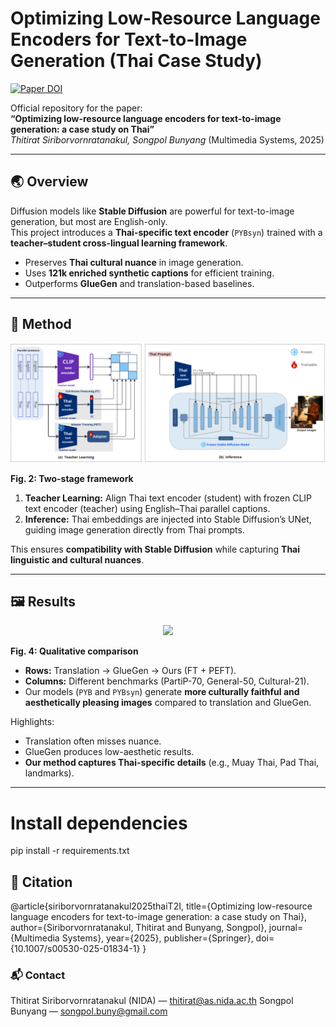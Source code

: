 # Optimizing Low-Resource Language Encoders for Text-to-Image Generation (Thai Case Study)

[![Paper DOI](https://img.shields.io/badge/Paper-10.1007/s00530--025--01834--1-blue)](https://doi.org/10.1007/s00530-025-01834-1)

Official repository for the paper:  
**“Optimizing low-resource language encoders for text-to-image generation: a case study on Thai”**  
*Thitirat Siriborvornratanakul, Songpol Bunyang* (Multimedia Systems, 2025)

---

## 🌏 Overview

Diffusion models like **Stable Diffusion** are powerful for text-to-image generation, but most are English-only.  
This project introduces a **Thai-specific text encoder** (`PYBsyn`) trained with a **teacher–student cross-lingual learning framework**.  

- Preserves **Thai cultural nuance** in image generation.  
- Uses **121k enriched synthetic captions** for efficient training.  
- Outperforms **GlueGen** and translation-based baselines.  

---

## 🔑 Method

<p align="center">
  <img src="Figure 1.jpg" width="600"/>
</p>

**Fig. 2: Two-stage framework**  
1. **Teacher Learning:** Align Thai text encoder (student) with frozen CLIP text encoder (teacher) using English–Thai parallel captions.  
2. **Inference:** Thai embeddings are injected into Stable Diffusion’s UNet, guiding image generation directly from Thai prompts.  

This ensures **compatibility with Stable Diffusion** while capturing **Thai linguistic and cultural nuances**.

---

## 🖼️ Results 

<p align="center">
  <img src="Figure 4.jpg" width="800"/>
</p>

**Fig. 4: Qualitative comparison**  
- **Rows:** Translation → GlueGen → Ours (FT + PEFT).  
- **Columns:** Different benchmarks (PartiP-70, General-50, Cultural-21).  
- Our models (`PYB` and `PYBsyn`) generate **more culturally faithful and aesthetically pleasing images** compared to translation and GlueGen.  

Highlights:  
- Translation often misses nuance.  
- GlueGen produces low-aesthetic results.  
- **Our method captures Thai-specific details** (e.g., Muay Thai, Pad Thai, landmarks).

---



# Install dependencies
pip install -r requirements.txt



## 📖 Citation
@article{siriborvornratanakul2025thaiT2I,
  title={Optimizing low-resource language encoders for text-to-image generation: a case study on Thai},
  author={Siriborvornratanakul, Thitirat and Bunyang, Songpol},
  journal={Multimedia Systems},
  year={2025},
  publisher={Springer},
  doi={10.1007/s00530-025-01834-1}
}


### 📬 Contact
Thitirat Siriborvornratanakul (NIDA) — thitirat@as.nida.ac.th
Songpol Bunyang — songpol.buny@gmail.com
